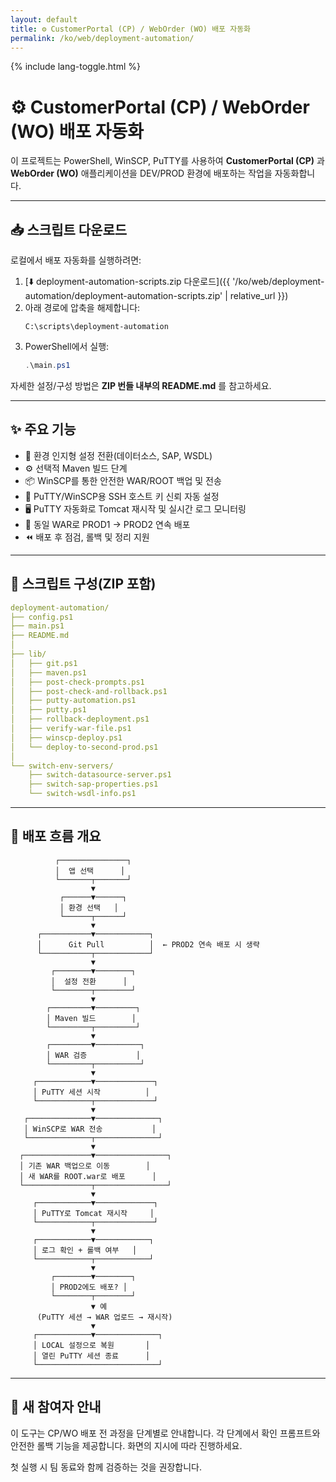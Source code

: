 ```yaml
---
layout: default
title: ⚙️ CustomerPortal (CP) / WebOrder (WO) 배포 자동화
permalink: /ko/web/deployment-automation/
---
```


<link rel="stylesheet" href="{{ '/assets/css/custom.css' | relative_url }}">
{% include lang-toggle.html %}

# ⚙️ CustomerPortal (CP) / WebOrder (WO) 배포 자동화

이 프로젝트는 PowerShell, WinSCP, PuTTY를 사용하여 **CustomerPortal (CP)** 과 **WebOrder (WO)** 애플리케이션을 DEV/PROD 환경에 배포하는 작업을 자동화합니다.

---

## 📥 스크립트 다운로드

로컬에서 배포 자동화를 실행하려면:

1. [⬇️ deployment-automation-scripts.zip 다운로드]({{ '/ko/web/deployment-automation/deployment-automation-scripts.zip' | relative_url }})  
2. 아래 경로에 압축을 해제합니다:
   ```
   C:\scripts\deployment-automation
   ```
3. PowerShell에서 실행:
   ```powershell
   .\main.ps1
   ```

자세한 설정/구성 방법은 **ZIP 번들 내부의 README.md** 를 참고하세요.

---

## ✨ 주요 기능

- 🔄 환경 인지형 설정 전환(데이터소스, SAP, WSDL)
- ⚙️ 선택적 Maven 빌드 단계
- 📦 WinSCP를 통한 안전한 WAR/ROOT 백업 및 전송
- 🔐 PuTTY/WinSCP용 SSH 호스트 키 신뢰 자동 설정
- 🖥️ PuTTY 자동화로 Tomcat 재시작 및 실시간 로그 모니터링
- 🔁 동일 WAR로 PROD1 → PROD2 연속 배포
- ⏪ 배포 후 점검, 롤백 및 정리 지원

---

## 📁 스크립트 구성(ZIP 포함)

```yaml
deployment-automation/
├── config.ps1
├── main.ps1
├── README.md
│
├── lib/
│   ├── git.ps1
│   ├── maven.ps1
│   ├── post-check-prompts.ps1
│   ├── post-check-and-rollback.ps1
│   ├── putty-automation.ps1
│   ├── putty.ps1
│   ├── rollback-deployment.ps1
│   ├── verify-war-file.ps1
│   ├── winscp-deploy.ps1
│   └── deploy-to-second-prod.ps1
│
└── switch-env-servers/
    ├── switch-datasource-server.ps1
    ├── switch-sap-properties.ps1
    └── switch-wsdl-info.ps1
```

---

## 🧭 배포 흐름 개요

```text
          ┌───────────────┐
          │  앱 선택      │
          └───────┬───────┘
                  ▼
           ┌──────▼──────┐
           │ 환경 선택   │
           └──────┬──────┘
                  ▼
      ┌───────────▼────────────┐
      │      Git Pull          │  ← PROD2 연속 배포 시 생략
      └───────────┬────────────┘
                  ▼
         ┌────────▼────────┐
         │  설정 전환      │
         └────────┬────────┘
                  ▼
        ┌─────────▼─────────┐
        │ Maven 빌드        │
        └─────────┬─────────┘
                  ▼
        ┌─────────▼──────────┐
        │ WAR 검증           │
        └─────────┬──────────┘
                  ▼
     ┌────────────▼─────────────┐
     │ PuTTY 세션 시작          │
     └────────────┬─────────────┘
                  ▼
   ┌──────────────▼──────────────┐
   │ WinSCP로 WAR 전송           │
   └──────────────┬──────────────┘
                  ▼
  ┌───────────────▼────────────────┐
  │ 기존 WAR 백업으로 이동        │
  │ 새 WAR를 ROOT.war로 배포      │
  └───────────────┬────────────────┘
                  ▼
     ┌────────────▼─────────────┐
     │ PuTTY로 Tomcat 재시작     │
     └────────────┬─────────────┘
                  ▼
     ┌────────────▼────────────┐
     │ 로그 확인 + 롤백 여부   │
     └────────────┬────────────┘
                  ▼
         ┌────────▼────────┐
         │ PROD2에도 배포? │
         └────────┬────────┘
                  ▼ 예
      (PuTTY 세션 → WAR 업로드 → 재시작)
                  ▼
     ┌────────────▼──────────────┐
     │ LOCAL 설정으로 복원       │
     │ 열린 PuTTY 세션 종료      │
     └───────────────────────────┘
```

---

## 👥 새 참여자 안내

이 도구는 CP/WO 배포 전 과정을 단계별로 안내합니다. 각 단계에서 확인 프롬프트와 안전한 롤백 기능을 제공합니다. 화면의 지시에 따라 진행하세요.

첫 실행 시 팀 동료와 함께 검증하는 것을 권장합니다.

